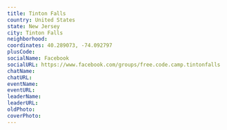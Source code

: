```yaml
---
title: Tinton Falls
country: United States
state: New Jersey
city: Tinton Falls
neighborhood: 
coordinates: 40.289073, -74.092797
plusCode:
socialName: Facebook
socialURL: https://www.facebook.com/groups/free.code.camp.tintonfalls
chatName:
chatURL:
eventName:
eventURL:
leaderName:
leaderURL:
oldPhoto: 
coverPhoto:
---
```

